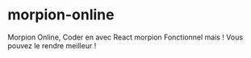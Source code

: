 # morpion-online
Morpion Online, Coder en avec React
morpion Fonctionnel mais ! Vous pouvez le rendre meilleur !
